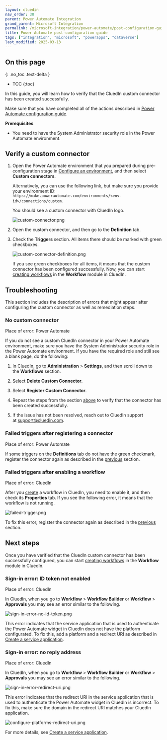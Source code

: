 ```yaml
---
layout: cluedin
nav_order: 30
parent: Power Automate Integration
grand_parent: Microsoft Integration
permalink: /microsoft-integration/power-automate/post-configuration-guide
title: Power Automate post-configuration guide
tags: ["integration", "microsoft", "powerapps", "dataverse"]
last_modified: 2025-03-13
---
```

## On this page
{: .no_toc .text-delta }
- TOC
{:toc}

In this guide, you will learn how to verify that the CluedIn custom connector has been created successfully.

Make sure that you have completed all of the actions described in [Power Automate configuration guide](/microsoft-integration/power-automate/configuration-guide).

**Prerequisites**

- You need to have the System Administrator security role in the Power Automate environment.

## Verify a custom connector

1. Open the Power Automate environment that you prepared during pre-configuration stage in [Configure an environment](/microsoft-integration/power-automate/pre-configuration-guide#configure-an-environment), and then select **Custom connectors**.

    Alternatively, you can use the following link, but make sure you provide your environment ID: `https://make.powerautomate.com/environments/<env-id>/connections/custom`.

    You should see a custom connector with CluedIn logo.

    ![custom-connector.png](../../assets/images/microsoft-integration/power-automate/custom-connector.png)

1. Open the custom connector, and then go to the **Definition** tab.

1. Check the **Triggers** section. All items there should be marked with green checkboxes.

    ![custom-connector-definition.png](../../assets/images/microsoft-integration/power-automate/custom-connector-definition.png)

    If you see green checkboxes for all items, it means that the custom connector has been configured successfully. Now, you can start [creating workflows](/workflow/create-and-manage-workflows) in the **Workflow** module in CluedIn.

## Troubleshooting

This section includes the description of errors that might appear after configuring the custom connector as well as remediation steps.

### No custom connector

Place of error: Power Automate

If you do not see a custom CluedIn connector in your Power Automate environment, make sure you have the System Administrator security role in the Power Automate environment. If you have the required role and still see a blank page, do the following:

1. In CluedIn, go to **Administration** > **Settings**, and then scroll down to the **Workflows** section.

1. Select **Delete Custom Connector**.

1. Select **Register Custom Connector**.

1. Repeat the steps from the section [above](#verify-a-custom-connector) to verify that the connector has been created successfully.

1. If the issue has not been resolved, reach out to CluedIn support at [support@cluedin.com](mailto:support@cluedin.com).

### Failed triggers after registering a connector

Place of error: Power Automate

If some triggers on the **Definitions** tab do not have the green checkmark, register the connector again as described in the [previous](#no-custom-connector) section.

### Failed triggers after enabling a workflow

Place of error: CluedIn

After you [create](/workflow/create-and-manage-workflows) a workflow in CluedIn, you need to enable it, and then check its **Properties** tab. If you see the following error, it means that the workflow is not running.

![failed-trigger.png](../../assets/images/microsoft-integration/power-automate/failed-trigger.png)

To fix this error, register the connector again as described in the [previous](#no-custom-connector) section.

## Next steps

Once you have verified that the CluedIn custom connector has been successfully configured, you can start [creating workflows](/workflow/create-and-manage-workflows) in the **Workflow** module in CluedIn.

### Sign-in error: ID token not enabled

Place of error: CluedIn

In CluedIn, when you go to **Workflow** > **Workflow Builder** or **Workflow** > **Approvals** you may see an error similar to the following.

![sign-in-error-no-id-token.png](../../assets/images/microsoft-integration/power-automate/sign-in-error-no-id-token.png)

This error indicates that the service application that is used to authenticate the Power Automate widget in CluedIn does not have the platform configurated. To fix this, add a platform and a redirect URI as described in [Create a service application](/microsoft-integration/power-automate/pre-configuration-guide#create-a-service-application).

### Sign-in error: no reply address

Place of error: CluedIn

In CluedIn, when you go to **Workflow** > **Workflow Builder** or **Workflow** > **Approvals** you may see an error similar to the following.

![sign-in-error-redirect-uri.png](../../assets/images/microsoft-integration/power-automate/sign-in-error-redirect-uri.png)

This error indicates that the redirect URI in the service application that is used to authenticate the Power Automate widget in CluedIn is incorrect. To fix this, make sure the domain in the redirect URI matches your CluedIn application.

![configure-platforms-redirect-uri.png](../../assets/images/microsoft-integration/power-automate/configure-platforms-redirect-uri.png)

For more details, see [Create a service application](/microsoft-integration/power-automate/pre-configuration-guide#create-a-service-application).